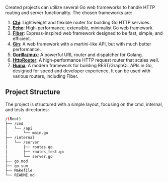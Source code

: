 Created projects can utilize several Go web frameworks to handle HTTP routing and server functionality. The chosen frameworks are:

1. [**Chi**](https://github.com/go-chi/chi): Lightweight and flexible router for building Go HTTP services.
2. [**Echo**](https://github.com/labstack/echo): High-performance, extensible, minimalist Go web framework.
3. [**Fiber**](https://github.com/gofiber/fiber): Express-inspired web framework designed to be fast, simple, and efficient.
4. [**Gin**](https://github.com/gin-gonic/gin): A web framework with a martini-like API, but with much better performance.
5. [**Gorilla/mux**](https://github.com/gorilla/mux): A powerful URL router and dispatcher for Golang.
6. [**HttpRouter**](https://github.com/julienschmidt/httprouter): A high-performance HTTP request router that scales well.
7. [**Huma**](https://huma.rocks/): A modern framework for building REST/GraphQL APIs in Go, designed for speed and developer experience. It can be used with various routers, including Fiber.

## Project Structure

The project is structured with a simple layout, focusing on the cmd, internal, and tests directories:

```bash
/(Root)
├── /cmd
│   └── /api
│       └── main.go
├── /internal
│   └── /server
│       ├── routes.go
│       ├── routes_test.go
│       └── server.go
├── go.mod
├── go.sum
├── Makefile
└── README.md
```
